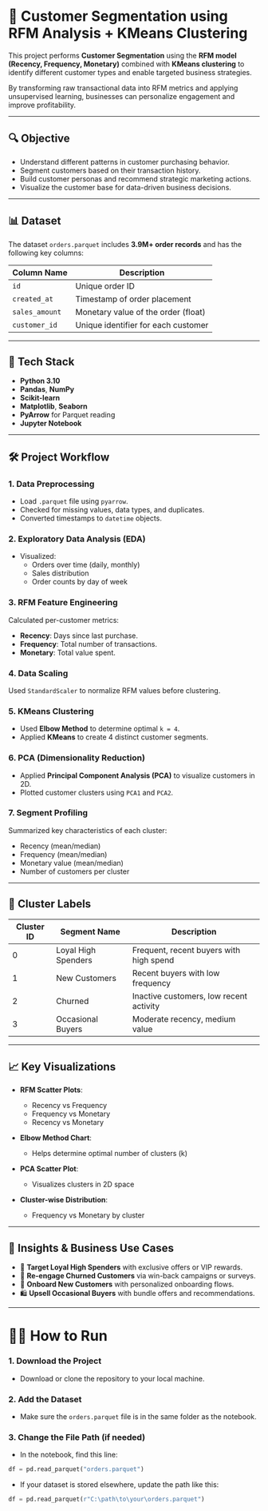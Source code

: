 # 🧠 Customer Segmentation using RFM Analysis + KMeans Clustering

This project performs **Customer Segmentation** using the **RFM model (Recency, Frequency, Monetary)** combined with **KMeans clustering** to identify different customer types and enable targeted business strategies. 

By transforming raw transactional data into RFM metrics and applying unsupervised learning, businesses can personalize engagement and improve profitability.

---

## 🔍 Objective

- Understand different patterns in customer purchasing behavior.
- Segment customers based on their transaction history.
- Build customer personas and recommend strategic marketing actions.
- Visualize the customer base for data-driven business decisions.

---

## 📊 Dataset

The dataset `orders.parquet` includes **3.9M+ order records** and has the following key columns:

| Column Name   | Description                                 |
|---------------|---------------------------------------------|
| `id`          | Unique order ID                             |
| `created_at`  | Timestamp of order placement                |
| `sales_amount`| Monetary value of the order (float)         |
| `customer_id` | Unique identifier for each customer         |

---

## 🧪 Tech Stack

- **Python 3.10**
- **Pandas**, **NumPy**
- **Scikit-learn**
- **Matplotlib**, **Seaborn**
- **PyArrow** for Parquet reading
- **Jupyter Notebook**

---

## 🛠️ Project Workflow

### 1. **Data Preprocessing**
- Load `.parquet` file using `pyarrow`.
- Checked for missing values, data types, and duplicates.
- Converted timestamps to `datetime` objects.

### 2. **Exploratory Data Analysis (EDA)**
- Visualized:
  - Orders over time (daily, monthly)
  - Sales distribution
  - Order counts by day of week

### 3. **RFM Feature Engineering**
Calculated per-customer metrics:
- **Recency**: Days since last purchase.
- **Frequency**: Total number of transactions.
- **Monetary**: Total value spent.

### 4. **Data Scaling**
Used `StandardScaler` to normalize RFM values before clustering.

### 5. **KMeans Clustering**
- Used **Elbow Method** to determine optimal `k = 4`.
- Applied **KMeans** to create 4 distinct customer segments.

### 6. **PCA (Dimensionality Reduction)**
- Applied **Principal Component Analysis (PCA)** to visualize customers in 2D.
- Plotted customer clusters using `PCA1` and `PCA2`.

### 7. **Segment Profiling**
Summarized key characteristics of each cluster:
- Recency (mean/median)
- Frequency (mean/median)
- Monetary value (mean/median)
- Number of customers per cluster

---

## 📌 Cluster Labels

| Cluster ID | Segment Name         | Description |
|------------|----------------------|-------------|
| 0          | Loyal High Spenders  | Frequent, recent buyers with high spend |
| 1          | New Customers        | Recent buyers with low frequency |
| 2          | Churned              | Inactive customers, low recent activity |
| 3          | Occasional Buyers    | Moderate recency, medium value |

---

## 📈 Key Visualizations

- **RFM Scatter Plots**:
  - Recency vs Frequency
  - Frequency vs Monetary
  - Recency vs Monetary

- **Elbow Method Chart**:
  - Helps determine optimal number of clusters (k)

- **PCA Scatter Plot**:
  - Visualizes clusters in 2D space

- **Cluster-wise Distribution**:
  - Frequency vs Monetary by cluster

---

## 🧠 Insights & Business Use Cases

- 🎯 **Target Loyal High Spenders** with exclusive offers or VIP rewards.
- 👋 **Re-engage Churned Customers** via win-back campaigns or surveys.
- 🚀 **Onboard New Customers** with personalized onboarding flows.
- 🛍️ **Upsell Occasional Buyers** with bundle offers and recommendations.

---
# 🏃‍♀️ How to Run

### 1. Download the Project
- Download or clone the repository to your local machine.

### 2. Add the Dataset
- Make sure the `orders.parquet` file is in the same folder as the notebook.

### 3. Change the File Path (if needed)
- In the notebook, find this line:

```python
df = pd.read_parquet("orders.parquet")
```

- If your dataset is stored elsewhere, update the path like this:
```python
df = pd.read_parquet(r"C:\path\to\your\orders.parquet")
```

